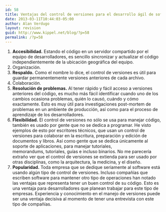 ```yaml
---
id: 58
title: Ventajas del control de versiones para el desarrollo ágil de software
date: 2013-03-11T10:44:03-05:00
author: Alan Verdugo
layout: revision
guid: http://www.kippel.net/blog/?p=58
permalink: /?p=58
---
```

  1. **Accesibilidad.** Estando el código en un servidor compartido por el equipo de desarrolladores, es sencillo sincronizar y actualizar el código independientemente de la ubicación geográfica del equipo.
  2. Organización.
  3. **Respaldo.** Como el nombre lo dice, el control de versiones es útil para guardar permanentemente versiones anteriores de cada archivo.
  4. Colaboración.
  5. **Resolución de problemas.** Al tener rápido y fácil acceso a versiones anteriores del código, es mucho más fácil identificar cuando uno de los cambios ocasiona problemas, quién lo causó, cuándo y cómo exactamente. Esto es muy útil para investigaciones post-mortem de problemas en un ambiente de producción, así como para el proceso de aprendizaje de los desarrolladores.
  6. **Flexibilidad.** El control de versiones no sólo se usa para manejar código, también es usado por gente que no se dedica a programar. He visto ejemplos de esto por escritores técnicos, que usan un control de versiones para colaborar en la escritura, preparación y edición de documentos y libros. Así como gente que se dedica únicamente al soporte de aplicaciones, para manejar tutoriales, memorandums, tutoriales, guías e incluso binarios. No me parecería extraño ver que el control de versiones se extienda para ser usado por otras disciplinas, como la arquitectura, la medicina, y el diseño.
  7. **Popularidad.** Toda empresa que se dedique seriamente al software está usando algún tipo de control de versiones. Incluso compañías que escriben software para mantener otro tipo de operaciones han notado las ventajas que representa tener un buen control de su código. Esto es una ventaja para desarrolladores que planean trabajar para este tipo de empresas. Experiencia y conocimiento en el manejo de versiones puede ser una ventaja decisiva al momento de tener una entrevista con este tipo de compañías.

&nbsp;